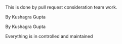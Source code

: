 This is done by pull request consideration team work.

By Kushagra Gupta

By Kushagra Gupta


Everything is in controlled and maintained